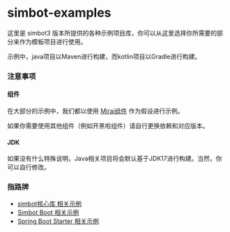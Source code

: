 # simbot-examples

这里是 simbot3 版本所提供的各种示例项目库，你可以从这里选择你所需要的部分来作为模板项目进行使用。

示例中，java项目以Maven进行构建，而kotlin项目以Gradle进行构建。


### 注意事项

#### 组件
在大部分的示例中，我们都以使用 [Mirai组件](https://github.com/simple-robot/simbot-component-mirai) 作为假设进行示例。

如果你需要使用其他组件（例如开黑啦组件）请自行更换依赖和对应版本。

#### JDK
如果没有什么特殊说明，Java相关项目将会默认基于JDK17进行构建。当然，你可以自行修改。


### 指路牌

- [simbot核心库 相关示例](simbot-core-example)
- [Simbot Boot 相关示例](simbot-boot-example)
- [Spring Boot Starter 相关示例](simbot-spring-boot-starter-example)

